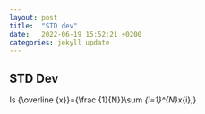 ```yaml
---
layout: post
title:  "STD dev"
date:   2022-06-19 15:52:21 +0200
categories: jekyll update
---
```



## STD Dev
Is
{\overline {x}}={\frac {1}{N}}\sum _{i=1}^{N}x_{i},}
